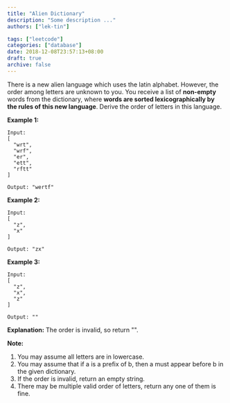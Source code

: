 ```yaml
---
title: "Alien Dictionary"
description: "Some description ..."
authors: ["lek-tin"]

tags: ["leetcode"]
categories: ["database"]
date: 2018-12-08T23:57:13+08:00
draft: true
archive: false
---
```

There is a new alien language which uses the latin alphabet. However, the order among letters are unknown to you. You receive a list of **non-empty** words from the dictionary, where **words are sorted lexicographically by the rules of this new language**. Derive the order of letters in this language.

**Example 1:**
```
Input:
[
  "wrt",
  "wrf",
  "er",
  "ett",
  "rftt"
]

Output: "wertf"
```
**Example 2:**
```
Input:
[
  "z",
  "x"
]

Output: "zx"
```
**Example 3:**
```
Input:
[
  "z",
  "x",
  "z"
] 

Output: "" 
```
**Explanation:** The order is invalid, so return "".

**Note:**
 1. You may assume all letters are in lowercase.
 2. You may assume that if a is a prefix of b, then a must appear before b in the given dictionary.
 3. If the order is invalid, return an empty string.
 4. There may be multiple valid order of letters, return any one of them is fine.

